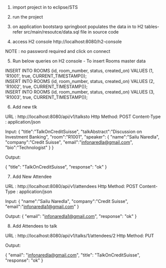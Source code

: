 
1. import project in to eclipse/STS

2. run the project

3. on application bootstarp springboot populates the data in to H2 tables- refer src/main/resoutce/data.sql file
in source code

4. access H2 console http://localhost:8080/h2-console

NOTE : no password required and click on connect

5. Run below queries on H2 console - To insert Rooms master data

INSERT INTO ROOMS (id, room_number, status, created_on) VALUES (1, 'R1001', true, CURRENT_TIMESTAMP());    
INSERT INTO ROOMS (id, room_number, status, created_on) VALUES (2, 'R1002', true, CURRENT_TIMESTAMP());    
INSERT INTO ROOMS (id, room_number, status, created_on) VALUES (3, 'R1003', true, CURRENT_TIMESTAMP()); 

6. Add new tlk

URL : http://localhost:8080/api/v1/talksto
Http Method: POST
Content-Type : application/json

Input:
{
	"title":"TalkOnCreditSuisse",
	"talkAbstract":"Discussion on Investment Banking",
	"room":"R1001",
	"speaker": {
		"name":"Sailu Naredla",
		"company":"Credit Suisse",
		"email":"infonaredla@gmail.com",
		"bio":"Technologist"
	}
}

Output:

{
    "title": "TalkOnCreditSuisse",
    "response": "ok"
}


7. Add New Attendee

URL : http://localhost:8080/api/v1/attendees
Http Method: POST
Content-Type : application/json

Input:
{
	"name":"Sailu Naredla",
	"company":"Credit Suisse",
	"email":"infonaredla1@gmail.com"
}


Output:
{
    "email": "infonaredla1@gmail.com",
    "response": "ok"
}

8. Add Attendees to talk

URL : http://localhost:8080/api/v1/talks/1/attendees/2
Http Method: PUT

Output:

{
    "email": "infonaredla@gmail.com",
    "title": "TalkOnCreditSuisse",
    "response": "ok"
}
